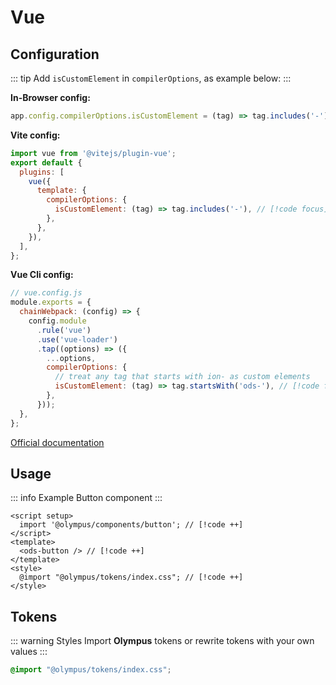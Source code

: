 # Vue

## Configuration

::: tip
Add `isCustomElement` in `compilerOptions`, as example below:
:::

**In-Browser config:**

```js
app.config.compilerOptions.isCustomElement = (tag) => tag.includes('-');
```

**Vite config:**

```js
import vue from '@vitejs/plugin-vue';
export default {
  plugins: [
    vue({
      template: {
        compilerOptions: {
          isCustomElement: (tag) => tag.includes('-'), // [!code focus]
        },
      },
    }),
  ],
};
```

**Vue Cli config:**

```js
// vue.config.js
module.exports = {
  chainWebpack: (config) => {
    config.module
      .rule('vue')
      .use('vue-loader')
      .tap((options) => ({
        ...options,
        compilerOptions: {
          // treat any tag that starts with ion- as custom elements
          isCustomElement: (tag) => tag.startsWith('ods-'), // [!code focus]
        },
      }));
  },
};
```

[Official documentation](https://vuejs.org/guide/extras/web-components.html)

## Usage

::: info Example
Button component
:::


```vue
<script setup>
  import '@olympus/components/button'; // [!code ++]
</script>
<template>
  <ods-button /> // [!code ++]
</template>
<style>
  @import "@olympus/tokens/index.css"; // [!code ++]
</style>
```

## Tokens

::: warning Styles
Import **Olympus** tokens or rewrite tokens with your own values
:::

```css
@import "@olympus/tokens/index.css";
```
